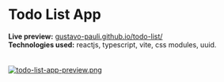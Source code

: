 # Todo List App
<strong>Live preview:</strong> [gustavo-pauli.github.io/todo-list/](https://gustavo-pauli.github.io/todo-list/)
<br>
<strong>Technologies used:</strong> reactjs, typescript, vite, css modules, uuid.
<br>
<br>
<br>
[![todo-list-app-preview.png](https://i.postimg.cc/cL8d6CVF/todo-list-app-preview.png)](https://postimg.cc/0zxTBk5S)
